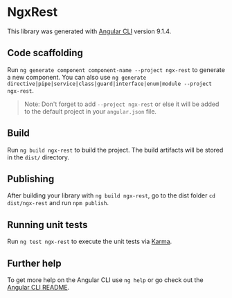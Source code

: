 # NgxRest

This library was generated with [Angular CLI](https://github.com/angular/angular-cli) version 9.1.4.

## Code scaffolding

Run `ng generate component component-name --project ngx-rest` to generate a new component. You can also use `ng generate directive|pipe|service|class|guard|interface|enum|module --project ngx-rest`.
> Note: Don't forget to add `--project ngx-rest` or else it will be added to the default project in your `angular.json` file. 

## Build

Run `ng build ngx-rest` to build the project. The build artifacts will be stored in the `dist/` directory.

## Publishing

After building your library with `ng build ngx-rest`, go to the dist folder `cd dist/ngx-rest` and run `npm publish`.

## Running unit tests

Run `ng test ngx-rest` to execute the unit tests via [Karma](https://karma-runner.github.io).

## Further help

To get more help on the Angular CLI use `ng help` or go check out the [Angular CLI README](https://github.com/angular/angular-cli/blob/master/README.md).
